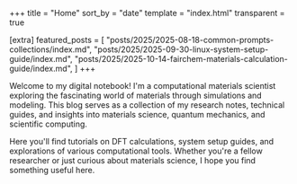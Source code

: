 +++
title = "Home"
sort_by = "date"
template = "index.html"
transparent = true

[extra]
featured_posts = [
    "posts/2025/2025-08-18-common-prompts-collections/index.md",
    "posts/2025/2025-09-30-linux-system-setup-guide/index.md",
    "posts/2025/2025-10-14-fairchem-materials-calculation-guide/index.md",
]
+++

Welcome to my digital notebook! I'm a computational materials scientist exploring the fascinating world of materials through simulations and modeling. This blog serves as a collection of my research notes, technical guides, and insights into materials science, quantum mechanics, and scientific computing.

Here you'll find tutorials on DFT calculations, system setup guides, and explorations of various computational tools. Whether you're a fellow researcher or just curious about materials science, I hope you find something useful here.
